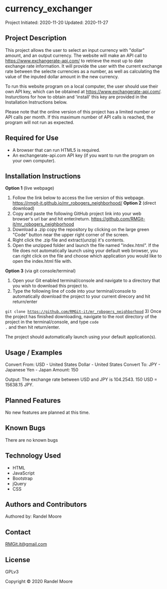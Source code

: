 # **currency_exchanger**
Project Initiated: 2020-11-20
Updated: 2020-11-27
## **Project Description**
This project allows the user to select an input currency with "dollar" amount, and an output currency.  The website will make an API call to https://www.exchangerate-api.com/ to retrieve the most up to date exchange rate information. It will provide the user with the current exchange rate between the selecte currencies as a number, as well as calculating the value of the inputed dollar amount in the new currency.

To run this website program on a local computer, the user should use their own API key, which can be obtained at https://www.exchangerate-api.com/.  Insturctions for how to obtain and 'install' this key are provided in the Installation Instructions below.

Please note that the online version of this project has a limited number or API calls per month.  If this maximum number of API calls is reached, the program will not run as expected.
## **Required for Use**
* A browser that can run HTML5 is required.
* An exchangerate-api.com API key (if you want to run the program on your own computer).
## **Installation Instructions**
**Option 1** (live webpage)
1) Follow the link below to access the live version of this webpage.
https://rmgit-it.github.io/mr_robogers_neighborhood/
**Option 2** (direct download)
1) Copy and paste the following GitHub project link into your web browser's url bar and hit enter/return. https://github.com/RMGit-it/mr_robogers_neighborhood
2) Download a .zip copy the repository by clicking on the large green "Code" button near the upper right corner of the screen.
3) Right click the .zip file and extract(unzip) it's contents.
4) Open the unzipped folder and launch the file named "index.html".  If the file does not automatically launch using your default web browser, you can right click on the file and choose which application you would like to open the index.html file with.

**Option 3** (via git console/terminal)
1) Open your Git enabled terminal/console and navigate to a directory that you wish to download this project to.
2) Type the following line of code into your terminal/console to automatically download the project to your current direcory and hit return/enter

<code>git clone https://github.com/RMGit-it/mr_robogers_neighborhood</code>
3) Once the project has finished downloading, navigate to the root directory of the project in the terminal/console, and type <code>code .</code> and then hit return/enter.

The project should automatically launch using your default application(s).
## **Usage / Examples**
Convert From: USD - United States Dollar - United States
Convert To: JPY - Japanese Yen - Japan
Amount: 150

Output: The exchange rate between USD and JPY is 104.2543.  150 USD = 15638.15 JPY.
## **Planned Features**
No new features are planned at this time.
## **Known Bugs**
There are no known bugs
## **Technology Used**
* HTML
* JavaScript
* Bootstrap
* jQuery
* CSS
## **Authors and Contributors**
Authored by: Randel Moore
## **Contact**
RMGit.it@gmail.com
## **License**

GPLv3

Copyright © 2020 Randel Moore